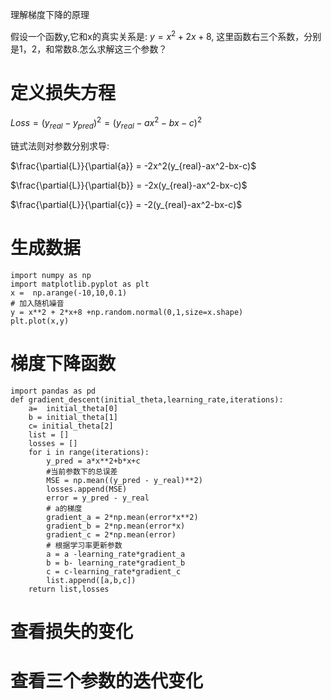 理解梯度下降的原理

假设一个函数y,它和x的真实关系是: $y=x^2 + 2x+8$, 这里函数右三个系数，分别是1，2，和常数8.怎么求解这三个参数？

# 定义损失方程

$Loss = (y_{real}-y_{pred})^2 = (y_{real}-ax^2-bx-c)^2$

链式法则对参数分别求导:

$\frac{\partial{L}}{\partial{a}} = -2x^2(y_{real}-ax^2-bx-c)$

$\frac{\partial{L}}{\partial{b}} = -2x(y_{real}-ax^2-bx-c)$

$\frac{\partial{L}}{\partial{c}} = -2(y_{real}-ax^2-bx-c)$

# 生成数据

```
import numpy as np
import matplotlib.pyplot as plt
x =  np.arange(-10,10,0.1)
# 加入随机噪音
y = x**2 + 2*x+8 +np.random.normal(0,1,size=x.shape)
plt.plot(x,y)
```

# 梯度下降函数

```
import pandas as pd
def gradient_descent(initial_theta,learning_rate,iterations):
    a=  initial_theta[0]
    b = initial_theta[1]
    c= initial_theta[2]
    list = []
    losses = []
    for i in range(iterations):
        y_pred = a*x**2+b*x+c
        #当前参数下的总误差
        MSE = np.mean((y_pred - y_real)**2)
        losses.append(MSE)
        error = y_pred - y_real
        # a的梯度
        gradient_a = 2*np.mean(error*x**2)
        gradient_b = 2*np.mean(error*x)
        gradient_c = 2*np.mean(error)
        # 根据学习率更新参数
        a = a -learning_rate*gradient_a
        b = b- learning_rate*gradient_b
        c = c-learning_rate*gradient_c
        list.append([a,b,c])
    return list,losses
```

# 查看损失的变化

# 查看三个参数的迭代变化
